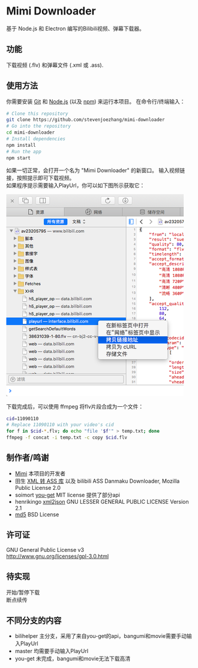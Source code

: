 # Mimi Downloader

基于 Node.js 和 Electron 编写的Bilibili视频、弹幕下载器。

## 功能
下载视频 (.flv) 和弹幕文件 (.xml 或 .ass).

## 使用方法
你需要安装 [Git](https://git-scm.com) 和 [Node.js](https://nodejs.org/en/download/) (以及 [npm](http://npmjs.com)) 来运行本项目。 在命令行/终端输入：
```bash
# Clone this repository
git clone https://github.com/stevenjoezhang/mimi-downloader
# Go into the repository
cd mimi-downloader
# Install dependencies
npm install
# Run the app
npm start
```
如果一切正常，会打开一个名为 "Mimi Downloader" 的新窗口。 输入视频链接，按照提示即可下载视频。  
如果程序提示需要输入PlayUrl，你可以如下图所示获取它：

![demo-video](help.png)

下载完成后，可以使用 ffmpeg 将flv片段合成为一个文件：
```bash
cid=11090110
# Replace 11090110 with your video's cid
for f in $cid-*.flv; do echo "file '$f'" > temp.txt; done
ffmpeg -f concat -i temp.txt -c copy $cid.flv
```

## 制作者/鸣谢
* [Mimi](http://zsq.im) 本项目的开发者
* 田生 [XML 转 ASS 库](https://github.com/tiansh/us-danmaku) 以及 bilibili ASS Danmaku Downloader, Mozilla Public License 2.0
* soimort [you-get](https://github.com/soimort/you-get) MIT license 提供了部分api
* henrikingo [xml2json](https://github.com/henrikingo/xml2json) GNU LESSER GENERAL PUBLIC LICENSE Version 2.1
* [md5](http://pajhome.org.uk/crypt/md5) BSD License

## 许可证
GNU General Public License v3  
http://www.gnu.org/licenses/gpl-3.0.html

## 待实现
开始/暂停下载  
断点续传

## 不同分支的内容
- bilihelper 主分支，采用了来自you-get的api，bangumi和movie需要手动输入PlayUrl
- master 均需要手动输入PlayUrl
- you-get 未完成，bangumi和movie无法下载高清
